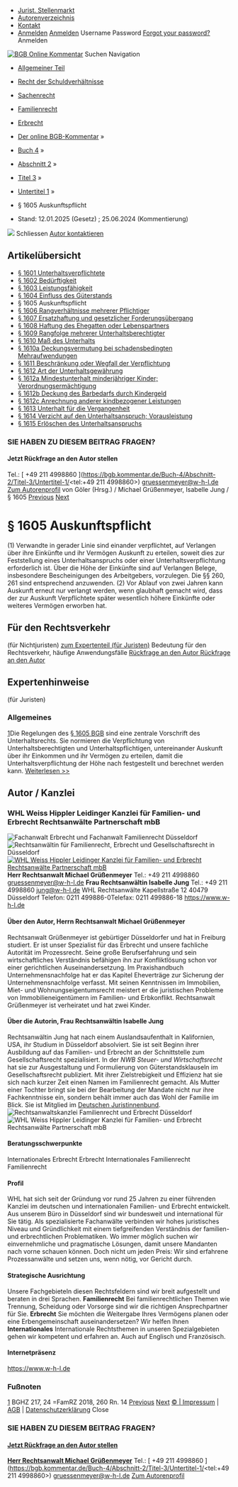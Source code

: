   * [Jurist. Stellenmarkt](https://bgb.kommentar.de/Buch-4/Abschnitt-2/Titel-3/Untertitel-1/</job-board> "Jurist. Stellenmarkt")
  * [Autorenverzeichnis](https://bgb.kommentar.de/Buch-4/Abschnitt-2/Titel-3/Untertitel-1/</Autorenverzeichnis> "Autorenverzeichnis")
  * [Kontakt](https://bgb.kommentar.de/Buch-4/Abschnitt-2/Titel-3/Untertitel-1/</Kontakt>)
  * [Anmelden](https://bgb.kommentar.de/Buch-4/Abschnitt-2/Titel-3/Untertitel-1/<#login> "show login form") [Anmelden](https://bgb.kommentar.de/Buch-4/Abschnitt-2/Titel-3/Untertitel-1/<#> "hide login form") Username Password
[Forgot your password?](https://bgb.kommentar.de/Buch-4/Abschnitt-2/Titel-3/Untertitel-1/</user/forgotpassword>) Anmelden 


[![BGB Online Kommentar](https://bgb.kommentar.de/extension/bgb/design/bgb/images/logo.png)](https://bgb.kommentar.de/Buch-4/Abschnitt-2/Titel-3/Untertitel-1/</> "BGB Online Kommentar")
Suchen
Navigation
  * [Allgemeiner Teil](https://bgb.kommentar.de/Buch-4/Abschnitt-2/Titel-3/Untertitel-1/</Buch-1>)
  * [Recht der Schuldverhältnisse](https://bgb.kommentar.de/Buch-4/Abschnitt-2/Titel-3/Untertitel-1/</Buch-2>)
  * [Sachenrecht](https://bgb.kommentar.de/Buch-4/Abschnitt-2/Titel-3/Untertitel-1/</Buch-3>)
  * [Familienrecht](https://bgb.kommentar.de/Buch-4/Abschnitt-2/Titel-3/Untertitel-1/</Buch-4>)
  * [Erbrecht](https://bgb.kommentar.de/Buch-4/Abschnitt-2/Titel-3/Untertitel-1/</Buch-5>)


  * [Der online BGB-Kommentar](https://bgb.kommentar.de/Buch-4/Abschnitt-2/Titel-3/Untertitel-1/</>) »
  * [Buch 4](https://bgb.kommentar.de/Buch-4/Abschnitt-2/Titel-3/Untertitel-1/</Buch-4>) »
  * [Abschnitt 2](https://bgb.kommentar.de/Buch-4/Abschnitt-2/Titel-3/Untertitel-1/</Buch-4/Abschnitt-2>) »
  * [Titel 3](https://bgb.kommentar.de/Buch-4/Abschnitt-2/Titel-3/Untertitel-1/</Buch-4/Abschnitt-2/Titel-3>) »
  * [Untertitel 1](https://bgb.kommentar.de/Buch-4/Abschnitt-2/Titel-3/Untertitel-1/</Buch-4/Abschnitt-2/Titel-3/Untertitel-1>) »
  * § 1605 Auskunftspflicht 
  * Stand: 12.01.2025 (Gesetz) ; 25.06.2024 (Kommentierung) 


![](https://vg01.met.vgwort.de/na/1c9909529ead4f509072c06d9081a7d5)
Schliessen 
[ Autor kontaktieren ](https://bgb.kommentar.de/Buch-4/Abschnitt-2/Titel-3/Untertitel-1/<#autorKanzlei29118>)
## Artikelübersicht
  * [ § 1601 Unterhaltsverpflichtete ](https://bgb.kommentar.de/Buch-4/Abschnitt-2/Titel-3/Untertitel-1/</Buch-4/Abschnitt-2/Titel-3/Untertitel-1/Unterhaltsverpflichtete>)
  * [ § 1602 Bedürftigkeit ](https://bgb.kommentar.de/Buch-4/Abschnitt-2/Titel-3/Untertitel-1/</Buch-4/Abschnitt-2/Titel-3/Untertitel-1/Beduerftigkeit>)
  * [ § 1603 Leistungsfähigkeit ](https://bgb.kommentar.de/Buch-4/Abschnitt-2/Titel-3/Untertitel-1/</Buch-4/Abschnitt-2/Titel-3/Untertitel-1/Leistungsfaehigkeit>)
  * [ § 1604 Einfluss des Güterstands ](https://bgb.kommentar.de/Buch-4/Abschnitt-2/Titel-3/Untertitel-1/</Buch-4/Abschnitt-2/Titel-3/Untertitel-1/Einfluss-des-Gueterstands>)
  * § 1605 Auskunftspflicht 
  * [ § 1606 Rangverhältnisse mehrerer Pflichtiger ](https://bgb.kommentar.de/Buch-4/Abschnitt-2/Titel-3/Untertitel-1/</Buch-4/Abschnitt-2/Titel-3/Untertitel-1/Rangverhaeltnisse-mehrerer-Pflichtiger>)
  * [ § 1607 Ersatzhaftung und gesetzlicher Forderungsübergang ](https://bgb.kommentar.de/Buch-4/Abschnitt-2/Titel-3/Untertitel-1/</Buch-4/Abschnitt-2/Titel-3/Untertitel-1/Ersatzhaftung-und-gesetzlicher-Forderungsuebergang>)
  * [ § 1608 Haftung des Ehegatten oder Lebenspartners ](https://bgb.kommentar.de/Buch-4/Abschnitt-2/Titel-3/Untertitel-1/</Buch-4/Abschnitt-2/Titel-3/Untertitel-1/Haftung-des-Ehegatten-oder-Lebenspartners>)
  * [ § 1609 Rangfolge mehrerer Unterhaltsberechtigter ](https://bgb.kommentar.de/Buch-4/Abschnitt-2/Titel-3/Untertitel-1/</Buch-4/Abschnitt-2/Titel-3/Untertitel-1/Rangfolge-mehrerer-Unterhaltsberechtigter>)
  * [ § 1610 Maß des Unterhalts ](https://bgb.kommentar.de/Buch-4/Abschnitt-2/Titel-3/Untertitel-1/</Buch-4/Abschnitt-2/Titel-3/Untertitel-1/Mass-des-Unterhalts>)
  * [ § 1610a Deckungsvermutung bei schadensbedingten Mehraufwendungen ](https://bgb.kommentar.de/Buch-4/Abschnitt-2/Titel-3/Untertitel-1/</Buch-4/Abschnitt-2/Titel-3/Untertitel-1/Deckungsvermutung-bei-schadensbedingten-Mehraufwendungen>)
  * [ § 1611 Beschränkung oder Wegfall der Verpflichtung ](https://bgb.kommentar.de/Buch-4/Abschnitt-2/Titel-3/Untertitel-1/</Buch-4/Abschnitt-2/Titel-3/Untertitel-1/Beschraenkung-oder-Wegfall-der-Verpflichtung>)
  * [ § 1612 Art der Unterhaltsgewährung ](https://bgb.kommentar.de/Buch-4/Abschnitt-2/Titel-3/Untertitel-1/</Buch-4/Abschnitt-2/Titel-3/Untertitel-1/Art-der-Unterhaltsgewaehrung>)
  * [ § 1612a Mindestunterhalt minderjähriger Kinder; Verordnungsermächtigung ](https://bgb.kommentar.de/Buch-4/Abschnitt-2/Titel-3/Untertitel-1/</Buch-4/Abschnitt-2/Titel-3/Untertitel-1/Mindestunterhalt-minderjaehriger-Kinder-Verordnungsermaechtigung>)
  * [ § 1612b Deckung des Barbedarfs durch Kindergeld ](https://bgb.kommentar.de/Buch-4/Abschnitt-2/Titel-3/Untertitel-1/</Buch-4/Abschnitt-2/Titel-3/Untertitel-1/Deckung-des-Barbedarfs-durch-Kindergeld>)
  * [ § 1612c Anrechnung anderer kindbezogener Leistungen ](https://bgb.kommentar.de/Buch-4/Abschnitt-2/Titel-3/Untertitel-1/</Buch-4/Abschnitt-2/Titel-3/Untertitel-1/Anrechnung-anderer-kindbezogener-Leistungen>)
  * [ § 1613 Unterhalt für die Vergangenheit ](https://bgb.kommentar.de/Buch-4/Abschnitt-2/Titel-3/Untertitel-1/</Buch-4/Abschnitt-2/Titel-3/Untertitel-1/Unterhalt-fuer-die-Vergangenheit>)
  * [ § 1614 Verzicht auf den Unterhaltsanspruch; Vorausleistung ](https://bgb.kommentar.de/Buch-4/Abschnitt-2/Titel-3/Untertitel-1/</Buch-4/Abschnitt-2/Titel-3/Untertitel-1/Verzicht-auf-den-Unterhaltsanspruch-Vorausleistung>)
  * [ § 1615 Erlöschen des Unterhaltsanspruchs ](https://bgb.kommentar.de/Buch-4/Abschnitt-2/Titel-3/Untertitel-1/</Buch-4/Abschnitt-2/Titel-3/Untertitel-1/Erloeschen-des-Unterhaltsanspruchs>)


### SIE HABEN ZU DIESEM BEITRAG FRAGEN?
####  Jetzt Rückfrage an den Autor stellen 
Tel.: [ +49 211 4998860 ](https://bgb.kommentar.de/Buch-4/Abschnitt-2/Titel-3/Untertitel-1/<tel:+49 211 4998860>) gruessenmeyer@w-h-l.de [Zum Autorenprofil](https://bgb.kommentar.de/Buch-4/Abschnitt-2/Titel-3/Untertitel-1/<#autorKanzlei29118>)
von Göler (Hrsg.) /  Michael Grüßenmeyer, Isabelle Jung / § 1605 
[Previous](https://bgb.kommentar.de/Buch-4/Abschnitt-2/Titel-3/Untertitel-1/</Buch-4/Abschnitt-2/Titel-3/Untertitel-1/Einfluss-des-Gueterstands> "§ 1604 Einfluss des Güterstands") [Next](https://bgb.kommentar.de/Buch-4/Abschnitt-2/Titel-3/Untertitel-1/</Buch-4/Abschnitt-2/Titel-3/Untertitel-1/Rangverhaeltnisse-mehrerer-Pflichtiger> "§ 1606 Rangverhältnisse mehrerer Pflichtiger")
# § 1605 Auskunftspflicht
(1) Verwandte in gerader Linie sind einander verpflichtet, auf Verlangen über ihre Einkünfte und ihr Vermögen Auskunft zu erteilen, soweit dies zur Feststellung eines Unterhaltsanspruchs oder einer Unterhaltsverpflichtung erforderlich ist. Über die Höhe der Einkünfte sind auf Verlangen Belege, insbesondere Bescheinigungen des Arbeitgebers, vorzulegen. Die §§ 260, 261 sind entsprechend anzuwenden.
(2) Vor Ablauf von zwei Jahren kann Auskunft erneut nur verlangt werden, wenn glaubhaft gemacht wird, dass der zur Auskunft Verpflichtete später wesentlich höhere Einkünfte oder weiteres Vermögen erworben hat.
## Für den Rechtsverkehr 
(für Nichtjuristen)
[zum Expertenteil (für Juristen)](https://bgb.kommentar.de/Buch-4/Abschnitt-2/Titel-3/Untertitel-1/<#expertenhinweise>)
Bedeutung für den Rechtsverkehr, häufige Anwendungsfälle
[ Rückfrage an den Autor ](https://bgb.kommentar.de/Buch-4/Abschnitt-2/Titel-3/Untertitel-1/<#autorKanzlei29118>) [ Rückfrage an den Autor ](https://bgb.kommentar.de/Buch-4/Abschnitt-2/Titel-3/Untertitel-1/<#autorKanzlei29118>)
## Expertenhinweise
(für Juristen)
### Allgemeines
[1](https://bgb.kommentar.de/Buch-4/Abschnitt-2/Titel-3/Untertitel-1/<https:/bgb.kommentar.de/Buch-4/Abschnitt-2/Titel-3/Untertitel-1/Auskunftspflicht/Allgemeines#1>)Die Regelungen des [§ 1605 BGB](https://bgb.kommentar.de/Buch-4/Abschnitt-2/Titel-3/Untertitel-1/</Buch-4/Abschnitt-2/Titel-3/Untertitel-1/Auskunftspflicht>) sind eine zentrale Vorschrift des Unterhaltsrechts. Sie normieren die Verpflichtung von Unterhaltsberechtigten und Unterhaltspflichtigen, untereinander Auskunft über ihr Einkommen und ihr Vermögen zu erteilen, damit die Unterhaltsverpflichtung der Höhe nach festgestellt und berechnet werden kann.
[Weiterlesen >> ](https://bgb.kommentar.de/Buch-4/Abschnitt-2/Titel-3/Untertitel-1/</Buch-4/Abschnitt-2/Titel-3/Untertitel-1/Auskunftspflicht/Allgemeines>)
## Autor / Kanzlei
### WHL Weiss Hippler Leidinger Kanzlei für Familien- und Erbrecht Rechtsanwälte Partnerschaft mbB
![Fachanwalt Erbrecht und Fachanwalt Familienrecht Düsseldorf](https://bgb.kommentar.de/var/bgb_online/storage/images/users/author/michael-gruessenmeyer/541852-3-ger-DE/Michael-Gruessenmeyer_profilelogo.jpg)
![Rechtsanwältin für Familienrecht, Erbrecht und Gesellschaftsrecht in Düsseldorf](https://bgb.kommentar.de/var/bgb_online/storage/images/users/author/isabelle-jung/541868-3-ger-DE/Isabelle-Jung_profilelogo.jpg)
[ ![WHL Weiss Hippler Leidinger Kanzlei für Familien- und Erbrecht Rechtsanwälte Partnerschaft mbB](https://bgb.kommentar.de/var/bgb_online/storage/images/companies/whl-weiss-hippler-leidinger-kanzlei-fuer-familien-und-erbrecht-rechtsanwaelte-partnerschaft-mbb/541880-1-ger-DE/WHL-Weiss-Hippler-Leidinger-Kanzlei-fuer-Familien-und-Erbrecht-Rechtsanwaelte-Partnerschaft-mbB_large.png) ](https://bgb.kommentar.de/Buch-4/Abschnitt-2/Titel-3/Untertitel-1/<https:/www.w-h-l.de>)
**Herr Rechtsanwalt Michael Grüßenmeyer** Tel.: +49 211 4998860 gruessenmeyer@w-h-l.de
**Frau Rechtsanwältin Isabelle Jung** Tel.: +49 211 4998860 jung@w-h-l.de
WHL Rechtsanwälte
Kapellstraße 12
40479 Düsseldorf
Telefon: 0211 499886-0Telefax: 0211 499886-18
<https://www.w-h-l.de>
####  Über den Autor, Herrn Rechtsanwalt Michael Grüßenmeyer 
Rechtsanwalt Grüßenmeyer ist gebürtiger Düsseldorfer und hat in Freiburg studiert. Er ist unser Spezialist für das Erbrecht und unsere fachliche Autorität im Prozessrecht. Seine große Berufserfahrung und sein wirtschaftliches Verständnis befähigen ihn zur Konfliktlösung schon vor einer gerichtlichen Auseinandersetzung. Im Praxishandbuch Unternehmensnachfolge hat er das Kapitel Eheverträge zur Sicherung der Unternehmensnachfolge verfasst. Mit seinen Kenntnissen im Immobilien, Miet- und Wohnungseigentumsrecht meistert er die juristischen Probleme von Immobilieneigentümern im Familien- und Erbkonflikt. Rechtsanwalt Grüßenmeyer ist verheiratet und hat zwei Kinder.
####  Über die Autorin, Frau Rechtsanwältin Isabelle Jung 
Rechtsanwältin Jung hat nach einem Auslandsaufenthalt in Kalifornien, USA, ihr Studium in Düsseldorf absolviert. Sie ist seit Beginn ihrer Ausbildung auf das Familien- und Erbrecht an der Schnittstelle zum Gesellschaftsrecht spezialisiert. In der  _NWB Steuer- und Wirtschaftsrecht_ hat sie zur Ausgestaltung und Formulierung von Güterstandsklauseln im Gesellschaftsrecht publiziert. Mit ihrer Zielstrebigkeit und Effizienz hat sie sich nach kurzer Zeit einen Namen im Familienrecht gemacht. Als Mutter einer Tochter bringt sie bei der Bearbeitung der Mandate nicht nur ihre Fachkenntnisse ein, sondern behält immer auch das Wohl der Familie im Blick. Sie ist Mitglied im [Deutschen Juristinnenbund](https://bgb.kommentar.de/Buch-4/Abschnitt-2/Titel-3/Untertitel-1/<https:/www.djb.de/>).
![Rechtsanwaltskanzlei Familienrecht und Erbrecht Düsseldorf](https://bgb.kommentar.de/var/bgb_online/storage/images/companies/whl-weiss-hippler-leidinger-kanzlei-fuer-familien-und-erbrecht-rechtsanwaelte-partnerschaft-mbb/541879-1-ger-DE/WHL-Weiss-Hippler-Leidinger-Kanzlei-fuer-Familien-und-Erbrecht-Rechtsanwaelte-Partnerschaft-mbB_profilelogo.jpg)
![WHL Weiss Hippler Leidinger Kanzlei für Familien- und Erbrecht Rechtsanwälte Partnerschaft mbB](https://bgb.kommentar.de/var/bgb_online/storage/images/companies/whl-weiss-hippler-leidinger-kanzlei-fuer-familien-und-erbrecht-rechtsanwaelte-partnerschaft-mbb/541880-1-ger-DE/WHL-Weiss-Hippler-Leidinger-Kanzlei-fuer-Familien-und-Erbrecht-Rechtsanwaelte-Partnerschaft-mbB_large.png)
#### Beratungsschwerpunkte
Internationales Erbrecht Erbrecht Internationales Familienrecht Familienrecht
#### Profil
WHL hat sich seit der Gründung vor rund 25 Jahren zu einer führenden Kanzlei im deutschen und internationalen Familien- und Erbrecht entwickelt. Aus unserem Büro in Düsseldorf sind wir bundesweit und international für Sie tätig. Als spezialisierte Fachanwälte verbinden wir hohes juristisches Niveau und Gründlichkeit mit einem tiefgreifenden Verständnis der familien- und erbrechtlichen Problematiken.
Wo immer möglich suchen wir einvernehmliche und pragmatische Lösungen, damit unsere Mandanten nach vorne schauen können. Doch nicht um jeden Preis: Wir sind erfahrene Prozessanwälte und setzen uns, wenn nötig, vor Gericht durch.
#### Strategische Ausrichtung
Unsere FachgebieteIn diesen Rechtsfeldern sind wir breit aufgestellt und beraten in drei Sprachen.
**Familienrecht** Bei familienrechtlichen Themen wie Trennung, Scheidung oder Vorsorge sind wir die richtigen Ansprechpartner für Sie.
**Erbrecht** Sie möchten die Weitergabe Ihres Vermögens planen oder eine Erbengemeinschaft auseinandersetzen? Wir helfen Ihnen
**Internationales** Internationale Rechtsthemen in unseren Spezialgebieten gehen wir kompetent und erfahren an. Auch auf Englisch und Französisch.
#### Internetpräsenz
<https://www.w-h-l.de>
### Fußnoten
[1](https://bgb.kommentar.de/Buch-4/Abschnitt-2/Titel-3/Untertitel-1/</Buch-4/Abschnitt-2/Titel-3/Untertitel-1/Auskunftspflicht/Allgemeines#fnref:1>) BGHZ 217, 24 =FamRZ 2018, 260 Rn. 14
[Previous](https://bgb.kommentar.de/Buch-4/Abschnitt-2/Titel-3/Untertitel-1/</Buch-4/Abschnitt-2/Titel-3/Untertitel-1/Einfluss-des-Gueterstands> "§ 1604 Einfluss des Güterstands") [Next](https://bgb.kommentar.de/Buch-4/Abschnitt-2/Titel-3/Untertitel-1/</Buch-4/Abschnitt-2/Titel-3/Untertitel-1/Rangverhaeltnisse-mehrerer-Pflichtiger> "§ 1606 Rangverhältnisse mehrerer Pflichtiger")
[© | Impressum](https://bgb.kommentar.de/Buch-4/Abschnitt-2/Titel-3/Untertitel-1/</Kontakt>) | [AGB](https://bgb.kommentar.de/Buch-4/Abschnitt-2/Titel-3/Untertitel-1/</AGB>) | [Datenschutzerklärung](https://bgb.kommentar.de/Buch-4/Abschnitt-2/Titel-3/Untertitel-1/</Datenschutzerklaerung-fuer-Leser>)
Close
### SIE HABEN ZU DIESEM BEITRAG FRAGEN?
####  [ Jetzt Rückfrage an den Autor stellen ](https://bgb.kommentar.de/Buch-4/Abschnitt-2/Titel-3/Untertitel-1/<#autorKanzlei29118>)
[ ](https://bgb.kommentar.de/Buch-4/Abschnitt-2/Titel-3/Untertitel-1/<#autorKanzlei29118>)
**[Herr Rechtsanwalt Michael Grüßenmeyer](https://bgb.kommentar.de/Buch-4/Abschnitt-2/Titel-3/Untertitel-1/<#autorKanzlei29118>)** Tel.: [ +49 211 4998860 ](https://bgb.kommentar.de/Buch-4/Abschnitt-2/Titel-3/Untertitel-1/<tel:+49 211 4998860>) gruessenmeyer@w-h-l.de [Zum Autorenprofil](https://bgb.kommentar.de/Buch-4/Abschnitt-2/Titel-3/Untertitel-1/<#autorKanzlei29118>)
